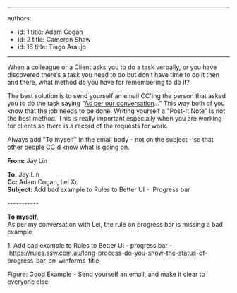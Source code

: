 

---
authors:
  - id: 1
    title: Adam Cogan
  - id: 2
    title: Cameron Shaw
  - id: 16
    title: Tiago Araujo
---




<span class='intro'> <p>​​​​When a colleague or a Client asks you to do a task verbally, or you have discovered there’s a task you need to do but don’t have time to do it then and there,&#160;​what method do you have for remembering to do it?<br></p><p>The best solution is to send yourself an email CC'ing the person that asked you to do the task saying &quot;<a id="AsPerConversationEmail" href="/Pages/DoYouAlwaysSendAnAsPerOurConversationEmail.aspx" target="_blank" shape="rect">As per our conversation</a>..​.&quot; This way both of you know that the job needs to be done. Writing yourself a &quot;Post-It Note&quot; is not the best method. This is really important especially when you are working for clients so there is a record of the requests for work.<br></p> </span>

<p>Always add &quot;To myself&quot; in the email body - not on the subject - so that other people CC'd know what is going on. <br></p><div class="greyBox"><p>
   <b>From&#58;</b>&#160;Jay Lin</p><p>
   <b>To&#58;</b>&#160;Jay Lin<br><b>Cc&#58;&#160;</b>Adam Cogan, Lei&#160;Xu&#160; <b></b> <br>
   <b>Subject&#58; </b>Add bad example to Rules to Better UI - &#160;Progress bar<br></p><p>-----------<br></p><p>
   <b>To myself,</b><br>As per my conversation with Lei,&#160;the rule on progress bar is missing a bad example<br></p><p>1. Add bad example to Rules to Better UI - progress bar -&#160;https&#58;//rules.ssw.com.au/long-process-do-you-show-the-status-of-progress-bar-on-winforms-title<span style="background-color&#58;#ffffff;"> </span></p></div><span class="ms-rteCustom-FigureGood">Figure&#58;&#160;Good Example - Send yourself an email, and make it clear to everyone else</span>


